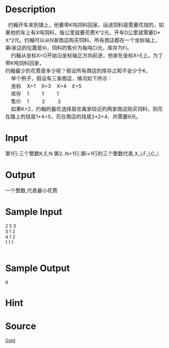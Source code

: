 
# Description

<div class="content"><div><span style="font-size: medium">  约翰开车来到镇上，他要带K吨饲料回家。运送饲料是需要花钱的，如果他的车上有X吨饲料，每公里就要花费X^2元，开车D公里就需要D* X^2元。约翰可以从N家商店购买饲料，所有商店都在一个坐标轴上，第i家店的位置是Xi，饲料的售价为每吨Ci元，库存为Fi。</span></div>
<div><span style="font-size: medium">    约翰从坐标X=O开始沿坐标轴正方向前进，他家在坐标X=E上。为了带K吨饲料回家，</span></div>
<div><span style="font-size: medium">约翰最少的花费是多少呢？假设所有商店的库存之和不会少于K。</span></div>
<div><span style="font-size: medium">    举个例子，假设有三家商店，情况如下所示：</span></div>
<div><span style="font-size: medium">    坐标    X=1    X=3    X=4    E=5</span></div>
<div><span style="font-size: medium">    库存    1         1         1</span></div>
<div><span style="font-size: medium">    售价    1         2         2</span></div>
<div><span style="font-size: medium">    如果K=2，约翰的最优选择是在离家较近的两家商店购买饲料，则花在路上的钱是</span><span style="font-size: medium">1+4=5，花在商店的钱是2+2=4，共需要9元。</span></div></div>

# Input

<div class="content"><p><span style="font-size: medium">第1行:三个整数K,E,N 第2..N+1行:第i+1行的三个整数代表,X_i,F_i,C_i. </span></p></div>

# Output

<div class="content"><p><span style="font-size: medium">一个整数,代表最小花费 </span></p></div>

# Sample Input

<div class="content"><span class="sampledata">2 5 3<br/>
3 1 2<br/>
4 1 2<br/>
1 1 1<br/>
<br/>
</span></div>

# Sample Output

<div class="content"><span class="sampledata">9</span></div>

# Hint

<div class="content"><p></p></div>

# Source

<div class="content"><p><a href="problemset.php?search=Gold">Gold</a></p></div>

